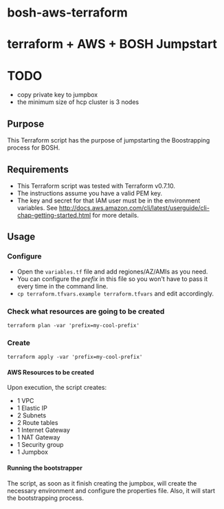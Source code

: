 # bosh-aws-terraform

# terraform + AWS + BOSH Jumpstart

# TODO

* copy private key to jumpbox
* the minimum size of hcp cluster is 3 nodes

## Purpose

This Terraform script has the purpose of jumpstarting the Boostrapping process
for BOSH.

## Requirements

* This Terraform script was tested with Terraform v0.7.10.
* The instructions assume you have a valid PEM key.
* The key and secret for that IAM user must be in the environment variables. See http://docs.aws.amazon.com/cli/latest/userguide/cli-chap-getting-started.html for more details.

## Usage

### Configure

* Open the `variables.tf` file and add regiones/AZ/AMIs as you need.
* You can configure the *prefix* in this file so you won't have to pass it every time in the command line.
* `cp terraform.tfvars.example terraform.tfvars` and edit accordingly.

### Check what resources are going to be created

`terraform plan -var 'prefix=my-cool-prefix'`

### Create

`terraform apply -var 'prefix=my-cool-prefix'`

#### AWS Resources to be created

Upon execution, the script creates:

* 1 VPC
* 1 Elastic IP
* 2 Subnets
* 2 Route tables
* 1 Internet Gateway
* 1 NAT Gateway
* 1 Security group
* 1 Jumpbox

#### Running the bootstrapper

The script, as soon as it finish creating the jumpbox, will create the necessary environment and configure the properties file. Also, it will start the bootstrapping process.

